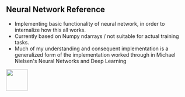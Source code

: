 ## Neural Network Reference

* Implementing basic functionality of neural network, in order to internalize how this all works.
* Currently based on Numpy ndarrays / not suitable for actual training tasks.
* Much of my understanding and consequent implementation is a generalized form of the implementation worked through in Michael Nielsen's Neural Networks and Deep Learning

<a href='http://www.recurse.com' title='Made with love at the Recurse Center'><img src='https://cloud.githubusercontent.com/assets/2883345/11322972/9e553260-910b-11e5-8de9-a5bf00c352ef.png' height='59px'/></a>
